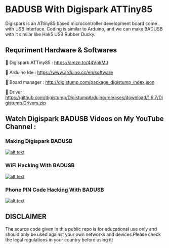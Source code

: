 # BADUSB With Digispark ATTiny85
Digispark is an ATtiny85 based microcontroller development board come with USB interface. Coding is similar to Arduino, and we can make BADUSB with it similar like Hak5 USB Rubber Ducky.

## Requriment Hardware & Softwares

🔗 Digispark ATTiny85 : https://amzn.to/44VpkMJ

🔗 Arduino Ide : https://www.arduino.cc/en/software

🔗 Board manager : http://digistump.com/package_digistump_index.json

🔗 Driver : https://github.com/digistump/DigistumpArduino/releases/download/1.6.7/Digistump.Drivers.zip

## Watch Digispark BADUSB Videos on My YouTube Channel :

### Making Digispark BADUSB
[![alt text](https://img.youtube.com/vi/uUcmAPKvQ4Q/maxresdefault.jpg)](https://youtu.be/uUcmAPKvQ4Q)

### WiFi Hacking With BADUSB
[![alt text](https://img.youtube.com/vi/cLWqbGjDmPk/maxresdefault.jpg)](https://youtu.be/cLWqbGjDmPk)

### Phone PIN Code Hacking With BADUSB
[![alt text](https://img.youtube.com/vi/Pg1Yz_OMb08/maxresdefault.jpg)](https://youtu.be/Pg1Yz_OMb08)


## DISCLAIMER
The source code given in this public repo is for educational use only and should only be used against your own networks and devices.Please check the legal regulations in your country before using it!
